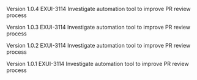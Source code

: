 Version 1.0.4
EXUI-3114 Investigate automation tool to improve PR review process

Version 1.0.3
EXUI-3114 Investigate automation tool to improve PR review process

Version 1.0.2
EXUI-3114 Investigate automation tool to improve PR review process

Version 1.0.1
EXUI-3114 Investigate automation tool to improve PR review process